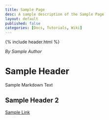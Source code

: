 ```yaml
---
title: Sample Page
desc: A sample description of the Sample Page
layout: default
published: false
categories: [Docs, Tutorials, Wiki]
---
```


{% include header.html %}

_By Sample Author_

# Sample Header

Sample Markdown Text

## Sample Header 2

[Sample Link](/Ruby_for_Dragons/template)

